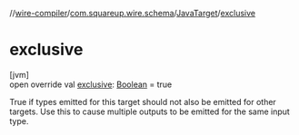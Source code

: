 //[wire-compiler](../../../index.md)/[com.squareup.wire.schema](../index.md)/[JavaTarget](index.md)/[exclusive](exclusive.md)

# exclusive

[jvm]\
open override val [exclusive](exclusive.md): [Boolean](https://kotlinlang.org/api/latest/jvm/stdlib/kotlin/-boolean/index.html) = true

True if types emitted for this target should not also be emitted for other targets. Use this to cause multiple outputs to be emitted for the same input type.
